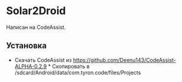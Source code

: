 # Solar2Droid

Написан на CodeAssist.

## Установка
* Скачать CodeAssist из https://github.com/Deenu143/CodeAssist-ALPHA-0.2.9 * Скопировать в /sdcard/Android/data/com.tyron.code/files/Projects
